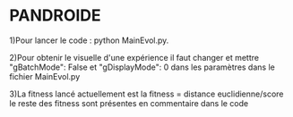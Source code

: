 # PANDROIDE
1)Pour lancer le code : python MainEvol.py.


2)Pour obtenir le visuelle d'une expérience il faut changer et mettre "gBatchMode": False et "gDisplayMode": 0 dans les paramètres dans le fichier MainEvol.py


3)La fitness lancé actuellement est la fitness = distance euclidienne/score le reste des fitness sont présentes en commentaire dans le code

